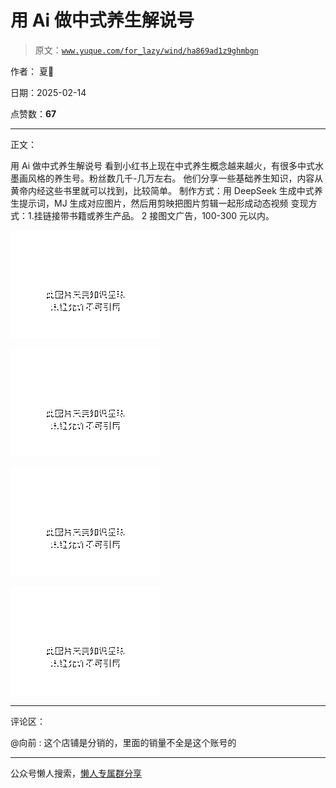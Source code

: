 # 用 Ai 做中式养生解说号

> 原文：[`www.yuque.com/for_lazy/wind/ha869ad1z9ghmbgn`](https://www.yuque.com/for_lazy/wind/ha869ad1z9ghmbgn)

作者： 夏🌸

日期：2025-02-14

点赞数：**67**

* * *

正文：

用 Ai 做中式养生解说号 看到小红书上现在中式养生概念越来越火，有很多中式水墨画风格的养生号。粉丝数几千-几万左右。
他们分享一些基础养生知识，内容从黄帝内经这些书里就可以找到，比较简单。
制作方式：用 DeepSeek 生成中式养生提示词，MJ 生成对应图片，然后用剪映把图片剪辑一起形成动态视频 变现方式：1.挂链接带书籍或养生产品。
2 接图文广告，100-300 元以内。

![](img/aae366dd17dbb83ecd00f7fee7de03e9.png "None")

![](img/316f01063b55fc2091313bc806c06a00.png "None")

![](img/8e04d09eb6c175e87757cff9477ff1aa.png "None")

![](img/facc54d2b1b819ab3c1b859ce5042288.png "None")

* * *

评论区：

@向前 : 这个店铺是分销的，里面的销量不全是这个账号的

* * *

公众号懒人搜索，[懒人专属群分享](https://lazybook.fun/#/blog/group)